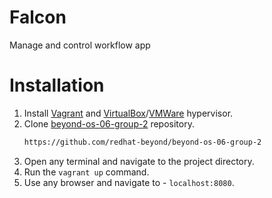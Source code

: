 # Falcon

Manage and control workflow app

# Installation

1. Install [Vagrant](https://www.vagrantup.com/) and [VirtualBox](https://www.virtualbox.org/)/[VMWare](https://www.vmware.com/) hypervisor.
2. Clone [beyond-os-06-group-2](https://github.com/beyond-io/beyond-os-06-group-2) repository.
   ```sh
   https://github.com/redhat-beyond/beyond-os-06-group-2
   ```
3. Open any terminal and navigate to the project directory.
4. Run the `vagrant up` command.
5. Use any browser and navigate to - `localhost:8080`.
